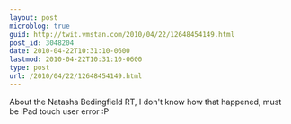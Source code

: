 ```yaml
---
layout: post
microblog: true
guid: http://twit.vmstan.com/2010/04/22/12648454149.html
post_id: 3048204
date: 2010-04-22T10:31:10-0600
lastmod: 2010-04-22T10:31:10-0600
type: post
url: /2010/04/22/12648454149.html
---
```

About the Natasha Bedingfield RT, I don't know how that happened, must be iPad touch user error :P
